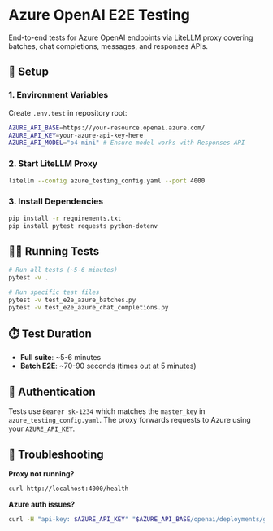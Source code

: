 # Azure OpenAI E2E Testing

End-to-end tests for Azure OpenAI endpoints via LiteLLM proxy covering batches, chat completions, messages, and responses APIs.

## 🚀 Setup

### 1. Environment Variables

Create `.env.test` in repository root:

```bash
AZURE_API_BASE=https://your-resource.openai.azure.com/
AZURE_API_KEY=your-azure-api-key-here
AZURE_API_MODEL="o4-mini" # Ensure model works with Responses API

```

### 2. Start LiteLLM Proxy

```bash
litellm --config azure_testing_config.yaml --port 4000
```

### 3. Install Dependencies

```bash
pip install -r requirements.txt
pip install pytest requests python-dotenv
```

## 🏃‍♂️ Running Tests

```bash
# Run all tests (~5-6 minutes)
pytest -v .

# Run specific test files
pytest -v test_e2e_azure_batches.py
pytest -v test_e2e_azure_chat_completions.py
```

## ⏱️ Test Duration

- **Full suite**: ~5-6 minutes  
- **Batch E2E**: ~70-90 seconds (times out at 5 minutes)

## 🔧 Authentication

Tests use `Bearer sk-1234` which matches the `master_key` in `azure_testing_config.yaml`. The proxy forwards requests to Azure using your `AZURE_API_KEY`.

## 🐛 Troubleshooting

**Proxy not running?**
```bash
curl http://localhost:4000/health
```

**Azure auth issues?**
```bash
curl -H "api-key: $AZURE_API_KEY" "$AZURE_API_BASE/openai/deployments/gpt-4o/chat/completions?api-version=2024-08-01-preview"
```
